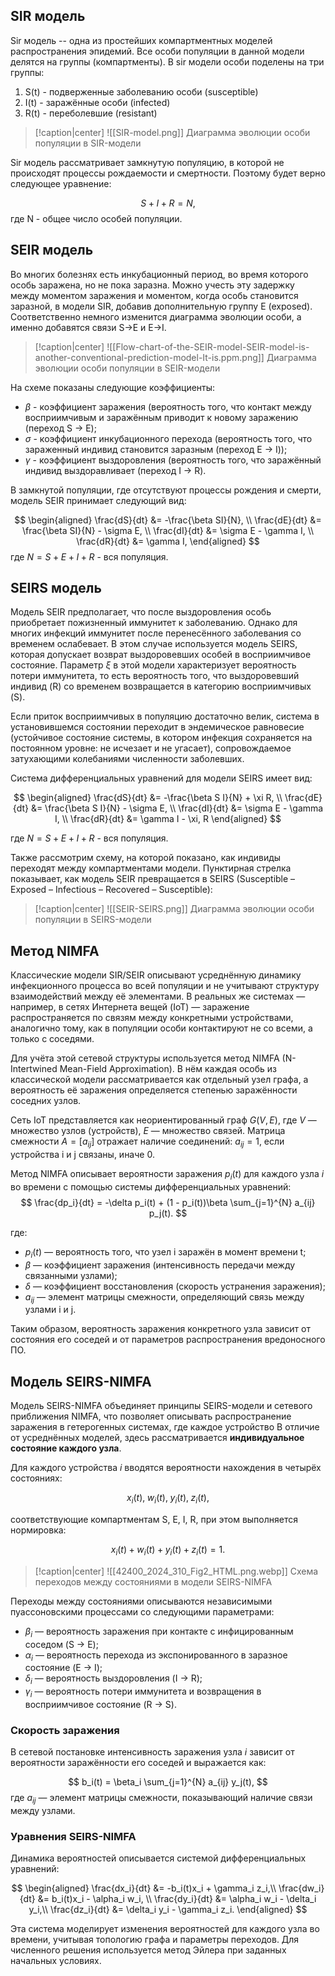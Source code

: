 ## SIR модель
Sir модель -- одна из простейших компартментных моделей распространения эпидемий. Все особи популяции в данной модели делятся на группы (компартменты).
В sir модели особи поделены на три группы:

1. S(t) - подверженные заболеванию особи (susceptible)  
2. I(t) - заражённые особи (infected)
3. R(t) - переболевшие (resistant)

>[!caption|center]
>![[SIR-model.png]]
> Диаграмма эволюции особи популяции в SIR-модели

Sir модель рассматривает замкнутую популяцию, в которой не происходят процессы рождаемости и смертности. Поэтому будет верно следующее уравнение:

$$
S + I + R = N,
$$
где N - общее число особей популяции.

## SEIR модель

Во многих болезнях есть инкубационный период, во время которого особь заражена, но не пока заразна. Можно учесть эту задержку между моментом заражения и моментом, когда особь становится заразной, в модели SIR, добавив дополнительную группу E (exposed). Соответственно немного изменится диаграмма эволюции особи, а именно добавятся связи S→E и E→I.

>[!caption|center]
>![[Flow-chart-of-the-SEIR-model-SEIR-model-is-another-conventional-prediction-model-It-is.ppm.png]]
> Диаграмма эволюции особи популяции в SEIR-модели

На схеме показаны следующие коэффициенты:
- $\beta$ - коэффициент заражения (вероятность того, что контакт между восприимчивым и заражённым приводит к новому заражению (переход S → E);
- $\sigma$ - коэффициент инкубационного перехода (вероятность того, что зараженный индивид становится заразным (переход E → I));
- $\gamma$ - коэффициент выздоровления (вероятность того, что заражённый индивид выздоравливает (переход I → R).

В замкнутой популяции, где отсутствуют процессы рождения и смерти, модель SEIR принимает следующий вид:

$$
\begin{aligned}
\frac{dS}{dt} &= -\frac{\beta SI}{N}, \\
\frac{dE}{dt} &= \frac{\beta SI}{N} - \sigma E, \\
\frac{dI}{dt} &= \sigma E - \gamma I, \\
\frac{dR}{dt} &= \gamma I,
\end{aligned}
$$
где $N = S + E + I + R$ - вся популяция.

## SEIRS модель

Модель SEIR предполагает, что после выздоровления особь приобретает пожизненный иммунитет к заболеванию. Однако для многих инфекций иммунитет после перенесённого заболевания со временем ослабевает. В этом случае используется модель SEIRS, которая допускает возврат выздоровевших особей в восприимчивое состояние. Параметр $\xi$ в этой модели характеризует вероятность потери иммунитета, то есть вероятность того, что выздоровевший индивид (R) со временем возвращается в категорию восприимчивых (S).

Если приток восприимчивых в популяцию достаточно велик, система в установившемся состоянии переходит в эндемическое равновесие (устойчивое состояние системы, в котором инфекция сохраняется на постоянном уровне: не исчезает и не угасает), сопровождаемое затухающими колебаниями численности заболевших.

Система дифференциальных уравнений для модели SEIRS имеет вид:

$$
\begin{aligned}
\frac{dS}{dt} &= -\frac{\beta S I}{N} + \xi R, \\
\frac{dE}{dt} &= \frac{\beta S I}{N} - \sigma E, \\
\frac{dI}{dt} &= \sigma E - \gamma I, \\
\frac{dR}{dt} &= \gamma I - \xi, R
\end{aligned}
$$

где $N = S + E + I + R$ - вся популяция.

Также рассмотрим схему, на которой показано, как индивиды переходят между компартментами модели. Пунктирная стрелка показывает, как модель SEIR превращается в SEIRS (Susceptible – Exposed – Infectious – Recovered – Susceptible):

>[!caption|center]
>![[SEIR-SEIRS.png]]
> Диаграмма эволюции особи популяции в SEIRS-модели

## Метод NIMFA

Классические модели SIR/SEIR описывают усреднённую динамику инфекционного процесса во всей популяции и не учитывают структуру взаимодействий между её элементами. В реальных же системах — например, в сетях Интернета вещей (IoT) — заражение распространяется по связям между конкретными устройствами, аналогично тому, как в популяции особи контактируют не со всеми, а только с соседями.

Для учёта этой сетевой структуры используется метод NIMFA (N-Intertwined Mean-Field Approximation). В нём каждая особь из классической модели рассматривается как отдельный узел графа, а вероятность её заражения определяется степенью заражённости соседних узлов.

Сеть IoT представляется как неориентированный граф $G(V, E)$, где $V$ — множество узлов (устройств), $E$ — множество связей. Матрица смежности $A = [a_{ij}]$ отражает наличие соединений: $a_{ij} = 1$, если устройства i и j связаны, иначе 0.

Метод NIMFA описывает вероятности заражения $p_i(t)$ для каждого узла $i$ во времени с помощью системы дифференциальных уравнений:
$$
\frac{dp_i}{dt} = -\delta p_i(t) + (1 - p_i(t))\beta \sum_{j=1}^{N} a_{ij} p_j(t).
$$

где:
- $p_i(t)$ — вероятность того, что узел i заражён в момент времени t;
- $\beta$ — коэффициент заражения (интенсивность передачи между связанными узлами);
- $\delta$ — коэффициент восстановления (скорость устранения заражения);
- $a_{ij}$ — элемент матрицы смежности, определяющий связь между узлами i и j.

Таким образом, вероятность заражения конкретного узла зависит от состояния его соседей и от параметров распространения вредоносного ПО.

## Модель SEIRS-NIMFA

Модель SEIRS-NIMFA объединяет принципы SEIRS-модели и сетевого приближения NIMFA, что позволяет описывать распространение заражения в гетерогенных системах, где каждое устройство В отличие от усреднённых моделей, здесь рассматривается **индивидуальное состояние каждого узла**.

Для каждого устройства $i$ вводятся вероятности нахождения в четырёх состояниях:

$$
x_i(t),\; w_i(t),\; y_i(t),\; z_i(t),
$$

соответствующие компартментам S, E, I, R, при этом выполняется нормировка:

$$
x_i(t) + w_i(t) + y_i(t) + z_i(t) = 1.
$$
> [!caption|center]
> ![[42400_2024_310_Fig2_HTML.png.webp]]
> Схема переходов между состояниями в модели SEIRS-NIMFA


Переходы между состояниями описываются независимыми пуассоновскими процессами со следующими параметрами:

- $\beta_i$ — вероятность заражения при контакте с инфицированным соседом (S → E);
- $\alpha_i$ — вероятность перехода из экспонированного в заразное состояние (E → I);
- $\delta_i$ — вероятность выздоровления (I → R);
- $\gamma_i$ — вероятность потери иммунитета и возвращения в восприимчивое состояние (R → S).

### Скорость заражения

В сетевой постановке интенсивность заражения узла $i$ зависит от вероятности заражённости его соседей и выражается как:

$$
b_i(t) = \beta_i \sum_{j=1}^{N} a_{ij} y_j(t),
$$
где $a_{ij}$ — элемент матрицы смежности, показывающий наличие связи между узлами.

### Уравнения SEIRS-NIMFA

Динамика вероятностей описывается системой дифференциальных уравнений:

$$
\begin{aligned}
\frac{dx_i}{dt} &= -b_i(t)x_i + \gamma_i z_i,\\
\frac{dw_i}{dt} &= b_i(t)x_i - \alpha_i w_i, \\
\frac{dy_i}{dt} &= \alpha_i w_i - \delta_i y_i,\\
\frac{dz_i}{dt} &= \delta_i y_i - \gamma_i z_i.
\end{aligned}
$$
  
Эта система моделирует изменения вероятностей для каждого узла во времени, учитывая топологию графа и параметры переходов. Для численного решения используется метод Эйлера при заданных начальных условиях.